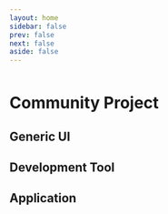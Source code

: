 ```yaml
---
layout: home
sidebar: false
prev: false
next: false
aside: false
---
```


<script setup>
  import Project from "../../components/Project.vue"
  import { uis, tools, apps } from "../../assets/data/projects";
</script>

<h1 class="maa-center" style="margin-top: 50px">Community Project</h1>

## Generic UI

<section class="maa-project-list">

  <Project v-for="project in uis" :title="project.name" :desc="project.enDesc" :logo="project.logo" :stack="project.stack" :link="project.link" />

</section>

## Development Tool

<section class="maa-project-list">

  <Project v-for="project in tools" :title="project.name" :desc="project.enDesc" :logo="project.logo" :stack="project.stack" :link="project.link" />

</section>

## Application

<section class="maa-project-list">

  <Project v-for="project in apps" :title="project.name" :desc="project.enDesc" :logo="project.logo" :stack="project.stack" :link="project.link" />

</section>
